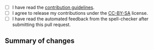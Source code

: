 - [ ] I have read the [contribution guidelines](./CONTRIBUTING.md).
- [ ] I agree to release my contributions under the [CC-BY-SA](./LICENSE.md) license.
- [ ] I have read the automated feedback from the spell-checker after submitting this pull request. <!-- Do not check this box when initially submitting your PR. -->

## Summary of changes

<!-- Explain what was changed. -->
